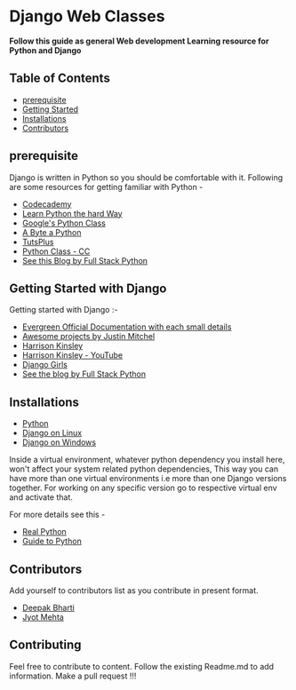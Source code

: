 # Django Web Classes

__Follow this guide as general Web development Learning resource for Python and Django__

## Table of Contents
- [prerequisite](#prerequisite)
- [Getting Started](#getting-started-with-django)
- [Installations](#installations)
- [Contributors](#contributors)

## prerequisite
Django is written in Python so you should be comfortable with it. Following are some resources for getting familiar with Python -

* [Codecademy](https://www.codecademy.com/learn/python)
* [Learn Python the hard Way](https://learnpythonthehardway.org/book/)
* [Google's Python Class](https://developers.google.com/edu/python/)
* [A Byte a Python](https://python.swaroopch.com/)
* [TutsPlus](https://code.tutsplus.com/articles/the-best-way-to-learn-python--net-26288)
* [Python Class - CC](./../Python/2018_03_27_Python-Class-2/)
* [See this Blog by Full Stack Python](https://www.fullstackpython.com/best-python-resources.html)

## Getting Started with Django
Getting started with Django :-

* [Evergreen Official Documentation with each small details](https://docs.djangoproject.com/en/2.1/)
* [Awesome projects by Justin Mitchel](https://www.codingforentrepreneurs.com/projects/)
* [Harrison Kinsley](https://pythonprogramming.net/)
* [Harrison Kinsley - YouTube](https://www.youtube.com/user/sentdex/playlists)
* [Django Girls](https://tutorial.djangogirls.org/en/)
* [See the blog by Full Stack Python](https://www.fullstackpython.com/django.html)


## Installations
* [Python](https://www.python.org/downloads/) <br>
* [Django on Linux](https://drive.google.com/open?id=1a349WG01xBNShJzYnYwrT5L5Lshhnxc9)<br>
* [Django on Windows](https://drive.google.com/open?id=1ZvUfMq82X8B0SSfvpQoBsdAoAE99oHG5)<br>

Inside a virtual environment, whatever python dependency you install here, won't affect your system related python dependencies, This way you can have more than one virtual environments i.e more than one Django versions together. For working on any specific version go to respective virtual env and activate that.<br>

For more details see this - 

* [Real Python](https://realpython.com/python-virtual-environments-a-primer/)
* [Guide to Python](https://docs.python-guide.org/dev/virtualenvs/)

## Contributors
 Add yourself to contributors list as you contribute in present format.

* [Deepak Bharti](https://github.com/dbads)
* [Jyot Mehta](https://github.com/JAshMe)


## Contributing
Feel free to contribute to content. Follow the existing Readme.md to add information. Make a pull request !!!

